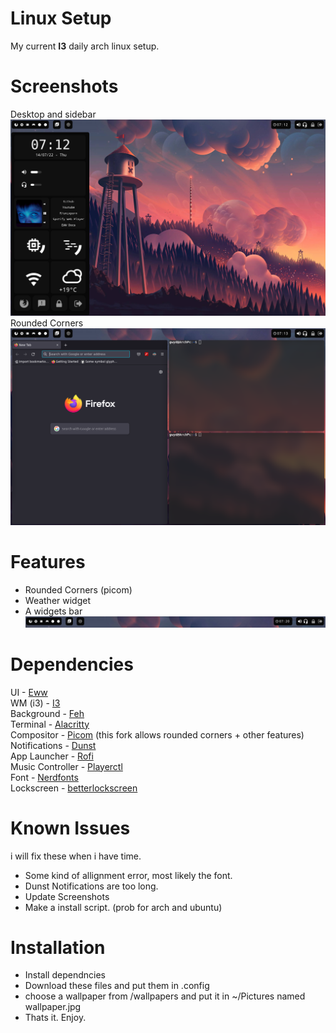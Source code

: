 # Linux Setup 
My current **I3** daily arch linux setup.

# Screenshots
Desktop and sidebar <br>
![screenshot1](https://github.com/Gwyd0/Linuxsetup/blob/main/screenshots/screenshot1.png?raw=true) <br>
Rounded Corners
![screenshot2](https://github.com/Gwyd0/Linuxsetup/blob/main/screenshots/screenshot2.png?raw=true) <br>
# Features
* Rounded Corners (picom)
* Weather widget
* A widgets bar 
![screenshot3](https://github.com/Gwyd0/Linuxsetup/blob/main/screenshots/screenshot3.png?raw=true) <br>


# Dependencies
UI - [Eww](https://github.com/elkowar/eww) <br />
WM (i3) - [I3](https://wiki.archlinux.org/title/I3) <br />
Background - [Feh](https://wiki.archlinux.org/title/Feh) <br />
Terminal - [Alacritty](https://wiki.archlinux.org/title/Alacritty) <br />
Compositor - [Picom](https://aur.archlinux.org/packages/picom-rounded-corners) (this fork allows rounded corners + other features)<br />
Notifications - [Dunst](https://wiki.archlinux.org/title/Dunst) <br />
App Launcher - [Rofi](https://github.com/davatorium/rofi) <br />
Music Controller - [Playerctl](https://archlinux.org/packages/community/x86_64/playerctl/) <br />
Font - [Nerdfonts](https://www.nerdfonts.com/) <br />
Lockscreen - [betterlockscreen](https://github.com/betterlockscreen/betterlockscreen) <br />

# Known Issues
i will fix these when i have time.
* Some kind of allignment error, most likely the font.
* Dunst Notifications are too long.
* Update Screenshots
* Make a install script. (prob for arch and ubuntu)

# Installation
* Install dependncies
* Download these files and put them in .config
* choose a wallpaper from /wallpapers and put it in ~/Pictures named wallpaper.jpg
* Thats it. Enjoy.

